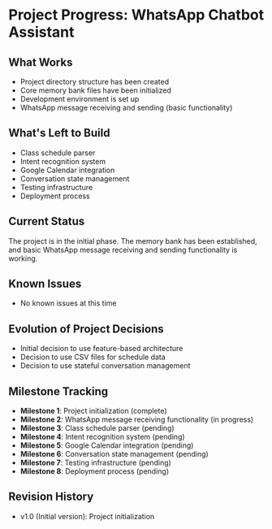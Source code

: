 # Project Progress: WhatsApp Chatbot Assistant

## What Works
- Project directory structure has been created
- Core memory bank files have been initialized
- Development environment is set up
- WhatsApp message receiving and sending (basic functionality)

## What's Left to Build
- Class schedule parser
- Intent recognition system
- Google Calendar integration
- Conversation state management
- Testing infrastructure
- Deployment process

## Current Status
The project is in the initial phase. The memory bank has been established, and basic WhatsApp message receiving and sending functionality is working.

## Known Issues
- No known issues at this time

## Evolution of Project Decisions
- Initial decision to use feature-based architecture
- Decision to use CSV files for schedule data
- Decision to use stateful conversation management

## Milestone Tracking
- **Milestone 1**: Project initialization (complete)
- **Milestone 2**: WhatsApp message receiving functionality (in progress)
- **Milestone 3**: Class schedule parser (pending)
- **Milestone 4**: Intent recognition system (pending)
- **Milestone 5**: Google Calendar integration (pending)
- **Milestone 6**: Conversation state management (pending)
- **Milestone 7**: Testing infrastructure (pending)
- **Milestone 8**: Deployment process (pending)

## Revision History
- v1.0 (Initial version): Project initialization
